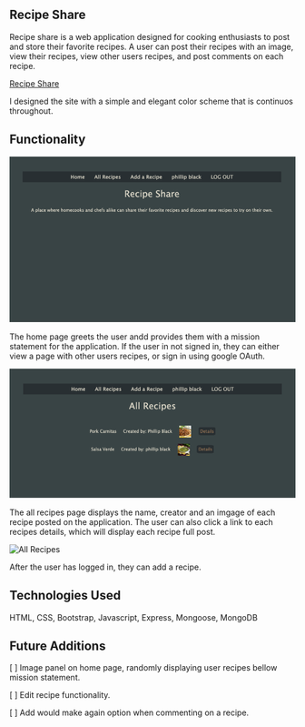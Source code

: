 ## Recipe Share
Recipe share is a web application designed for cooking enthusiasts to post and store their favorite recipes.  A user can post their recipes with an image, view their recipes, view other users recipes, and post comments on each recipe.  

[Recipe Share](https://recipe-share-oo.herokuapp.com/)

I designed the site with a simple and elegant color scheme that is continuos throughout.

## Functionality

![Home Page](./readme-images/home-page.png)

The home page greets the user andd provides them with a mission statement for the application. If the user in not signed in,  they can either view a page with other users recipes,  or sign in using google OAuth.  

![All Recipes](./readme-images/all-recipes.png)

The all recipes page displays the name, creator and an imgage of each recipe posted on the application. The user can also click a link to each recipes details, which will display each recipe full post.  

![All Recipes](./readme-images/add-recipes.png)

After the user has logged in, they can add a recipe.  

## Technologies Used

HTML, CSS, Bootstrap, Javascript, Express, Mongoose, MongoDB

## Future Additions
[ ] Image panel on home page, randomly displaying user recipes bellow mission statement.  

[ ] Edit recipe functionality.   

[ ] Add would make again option when commenting on a recipe. 

